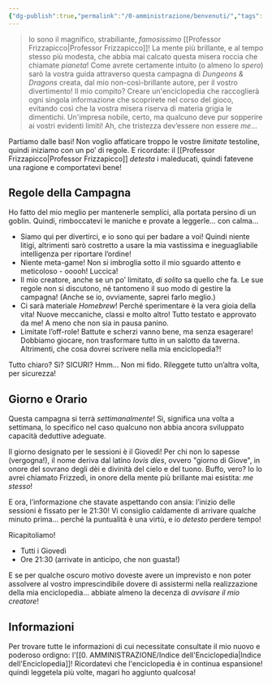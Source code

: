 ```yaml
---
{"dg-publish":true,"permalink":"/0-amministrazione/benvenuti/","tags":["gardenEntry"]}
---
```



>Io sono il magnifico, strabiliante, _famosissimo_ [[Professor Frizzapicco\|Professor Frizzapicco]]! La mente più brillante, e al tempo stesso più modesta, che abbia mai calcato questa misera roccia che chiamate _pianeta_!
>Come avrete certamente intuito (o almeno lo _spero_) sarò la vostra guida attraverso questa campagna di _Dungeons & Dragons_ creata, dal mio non-così-brillante autore, per il vostro divertimento!
>Il mio compito? Creare un'enciclopedia che raccoglierà ogni singola informazione che scoprirete nel corso del gioco, evitando così che la vostra misera riserva di materia grigia le dimentichi. Un'impresa nobile, certo, ma qualcuno deve pur sopperire ai vostri evidenti limiti!
>Ah, che tristezza dev’essere non essere _me_...

Partiamo dalle basi! Non voglio affaticare troppo le vostre _limitate_ testoline, quindi iniziamo con un po’ di regole. E ricordate: il [[Professor Frizzapicco\|Professor Frizzapicco]] _detesta_ i maleducati, quindi fatevene una ragione e comportatevi bene!

## Regole della Campagna

Ho fatto del mio meglio per mantenerle semplici, alla portata persino di un goblin. Quindi, rimboccatevi le maniche e provate a leggerle… con calma...

- Siamo qui per divertirci, e io sono qui per badare a voi! Quindi niente litigi, altrimenti sarò costretto a usare la mia vastissima e ineguagliabile intelligenza per riportare l’ordine!
- Niente meta-game! Non si imbroglia sotto il mio sguardo attento e meticoloso - ooooh! Luccica!
- Il mio creatore, anche se un po’ limitato, *di solito* sa quello che fa. Le sue regole non si discutono, né tantomeno il suo modo di gestire la campagna! (Anche se io, ovviamente, saprei farlo meglio.)
- Ci sarà materiale *Homebrew*! Perché sperimentare è la vera gioia della vita! Nuove meccaniche, classi e molto altro! Tutto testato e approvato da me! A meno che non sia in pausa panino.
- Limitate l’off-role! Battute e scherzi vanno bene, ma senza esagerare! Dobbiamo giocare, non trasformare tutto in un salotto da taverna. Altrimenti, che cosa dovrei scrivere nella mia enciclopedia?!

Tutto chiaro? Sì? SICURI? Hmm… Non mi fido. Rileggete tutto un’altra volta, per sicurezza! 

## Giorno e Orario

Questa campagna si terrà *settimanalmente*! Sì, significa una volta a settimana, lo specifico nel caso qualcuno non abbia ancora sviluppato capacità deduttive adeguate.

Il giorno designato per le sessioni è il Giovedì! Per chi non lo sapesse (vergogna!), il nome deriva dal latino *Iovis dies*, ovvero "giorno di Giove", in onore del sovrano degli dèi e divinità del cielo e del tuono. Buffo, vero? Io lo avrei chiamato Frizzedì, in onore della mente più brillante mai esistita: *me stesso*!

E ora, l’informazione che stavate aspettando con ansia: l’inizio delle sessioni è fissato per le 21:30! Vi consiglio caldamente di arrivare qualche minuto prima… perché la puntualità è una virtù, e io *detesto* perdere tempo!

Ricapitoliamo!
- Tutti i Giovedì
- Ore 21:30 (arrivate in anticipo, che non guasta!)

E se per qualche oscuro motivo doveste avere un imprevisto e non poter assolvere al vostro imprescindibile dovere di assistermi nella realizzazione della mia enciclopedia… abbiate almeno la decenza di *avvisare il mio creatore*! 

## Informazioni

Per trovare tutte le informazioni di cui necessitate consultate il mio nuovo e poderoso ordigno: l'[[0. AMMINISTRAZIONE/Indice dell'Enciclopedia\|Indice dell'Enciclopedia]]! 
Ricordatevi che l'enciclopedia è in continua espansione! quindi leggetela più volte, magari ho aggiunto qualcosa!

